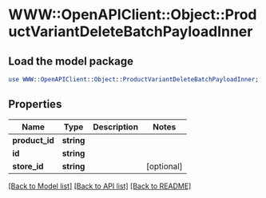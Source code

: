 # WWW::OpenAPIClient::Object::ProductVariantDeleteBatchPayloadInner

## Load the model package
```perl
use WWW::OpenAPIClient::Object::ProductVariantDeleteBatchPayloadInner;
```

## Properties
Name | Type | Description | Notes
------------ | ------------- | ------------- | -------------
**product_id** | **string** |  | 
**id** | **string** |  | 
**store_id** | **string** |  | [optional] 

[[Back to Model list]](../README.md#documentation-for-models) [[Back to API list]](../README.md#documentation-for-api-endpoints) [[Back to README]](../README.md)


